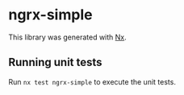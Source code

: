 # ngrx-simple

This library was generated with [Nx](https://nx.dev).

## Running unit tests

Run `nx test ngrx-simple` to execute the unit tests.

